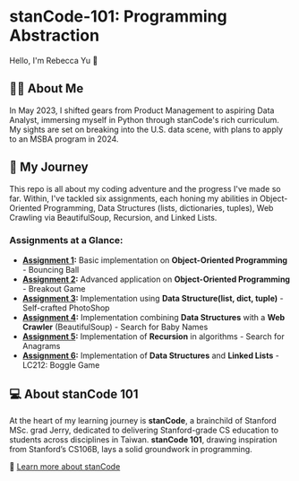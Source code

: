 # stanCode-101: Programming Abstraction
Hello, I'm Rebecca Yu 👋

## 👩‍💻 About Me
In May 2023, I shifted gears from Product Management to aspiring Data Analyst, immersing myself in Python through stanCode's rich curriculum. My sights are set on breaking into the U.S. data scene, with plans to apply to an MSBA program in 2024.

## 💛 My Journey
This repo is all about my coding adventure and the progress I've made so far. Within, I've tackled six assignments, each honing my abilities in Object-Oriented Programming, Data Structures (lists, dictionaries, tuples), Web Crawling via BeautifulSoup, Recursion, and Linked Lists. 

### Assignments at a Glance:
- **[Assignment 1](https://github.com/BeckaYu/stanCode-SC101/tree/00049c5a9f4548b875bdae381d93e8054907f4a1/SC101_Assignment1):** Basic implementation on **Object-Oriented Programming** - Bouncing Ball
- **[Assignment 2](https://github.com/BeckaYu/stanCode-SC101/tree/00049c5a9f4548b875bdae381d93e8054907f4a1/SC101_Assignment2):** Advanced application on **Object-Oriented Programming** - Breakout Game
- **[Assignment 3](https://github.com/BeckaYu/stanCode-SC101/tree/00049c5a9f4548b875bdae381d93e8054907f4a1/SC101_Assignment3):** Implementation using **Data Structure(list, dict, tuple)** - Self-crafted PhotoShop
- **[Assignment 4](https://github.com/BeckaYu/stanCode-SC101/tree/00049c5a9f4548b875bdae381d93e8054907f4a1/SC101_Assignment4):** Implementation combining **Data Structures** with a **Web Crawler** (BeautifulSoup) - Search for Baby Names
- **[Assignment 5](https://github.com/BeckaYu/stanCode-SC101/tree/00049c5a9f4548b875bdae381d93e8054907f4a1/SC101_Assignment5):** Implementation of **Recursion** in algorithms - Search for Anagrams
- **[Assignment 6](https://github.com/BeckaYu/stanCode-SC101/tree/00049c5a9f4548b875bdae381d93e8054907f4a1/SC101_Assignment6):** Implementation of **Data Structures** and **Linked Lists** - LC212: Boggle Game

## 💻 About stanCode 101
At the heart of my learning journey is **stanCode**, a brainchild of Stanford MSc. grad Jerry, dedicated to delivering Stanford-grade CS education to students across disciplines in Taiwan. **stanCode 101**, drawing inspiration from Stanford’s CS106B, lays a solid groundwork in programming.

🔗 [Learn more about stanCode](https://stancode.tw/)

